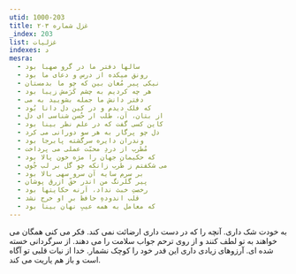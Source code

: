 ```yaml
---
utid: 1000-203
title: غزل شماره ۲۰۳
_index: 203
list: غزلیات
indexes: د
mesra:
  - سالها دفتر ما در گرو صهبا بود
  - رونق میکده از درس و دعای ما بود
  - نیکی پیر مُغان بین که چو ما بدمستان
  - هر چه کردیم به چشم کَرَمش زیبا بود
  - دفتر دانش ما جمله بشویید به می
  - که فلک دیدم و در کین دل دانا بُود
  - از بتان، آن، طلب ار حُسن شناسی ای دل
  - کاین کسی گفت که در علم نظر بینا بود
  - دل چو پرگار به هر سو دورانی می کرد
  - وندران دایره سرگشته پابرجا بود
  - مُطرب از دردِ محبّت عملی می پرداخت
  - که حکیمان جهان را مژه خون پالا بود
  - می شکفتم ز طَرب زانکه چو گل بر لب جُوی
  - بر سرم سایه آن سرو سهی بالا بود
  - پیر گلرنگ من اندر حقّ ازرق پوشان
  - رخصتِ خبث نداد، اَرنه حکایتها بود
  - قلب اندودهِ حافظ برِ او خرج نشد
  - که معامل به همه عیبِ نهان بینا بود
---
```

به خودت شک داری. آنچه را که در دست داری ارضائت نمی کند. فکر می کنی همگان می خواهند به تو لطف کنند و از روی ترحم جواب سلامت را می دهند. از سرگردانی خسته شده ای. آرزوهای زیادی داری این قدر خود را کوچک نشمار. خدا از نیات قلبی تو آگاه است و باز هم یاریت می کند.
